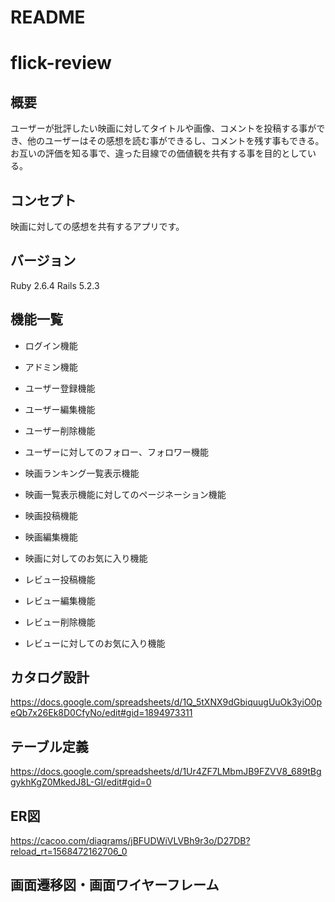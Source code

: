 # README

# flick-review

## 概要
ユーザーが批評したい映画に対してタイトルや画像、コメントを投稿する事ができ、他のユーザーはその感想を読む事ができるし、コメントを残す事もできる。  
お互いの評価を知る事で、違った目線での価値観を共有する事を目的としている。

## コンセプト
映画に対しての感想を共有するアプリです。

## バージョン
Ruby 2.6.4
Rails 5.2.3

## 機能一覧
- ログイン機能
- アドミン機能


- ユーザー登録機能
- ユーザー編集機能
- ユーザー削除機能
- ユーザーに対してのフォロー、フォロワー機能  
 
  
  
- 映画ランキング一覧表示機能
- 映画一覧表示機能に対してのページネーション機能
- 映画投稿機能
- 映画編集機能
- 映画に対してのお気に入り機能



- レビュー投稿機能
- レビュー編集機能
- レビュー削除機能
- レビューに対してのお気に入り機能

## カタログ設計
https://docs.google.com/spreadsheets/d/1Q_5tXNX9dGbiquugUuOk3yiO0peQb7x26Ek8D0CfyNo/edit#gid=1894973311

## テーブル定義
https://docs.google.com/spreadsheets/d/1Ur4ZF7LMbmJB9FZVV8_689tBggykhKgZ0MkedJ8L-GI/edit#gid=0

## ER図
https://cacoo.com/diagrams/jBFUDWiVLVBh9r3o/D27DB?reload_rt=1568472162706_0

## 画面遷移図・画面ワイヤーフレーム

